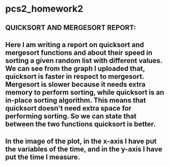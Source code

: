 # pcs2_homework2
## QUICKSORT AND MERGESORT REPORT:

## Here I am writing a report on quicksort and mergesort functions and about their speed in sorting a given random list with different values. We can see from the graph I uploaded that, quicksort is faster in respect to mergesort. Mergesort is slower because it needs extra memory to perform sorting, while quicksort is an in-place sorting algorithm. This means that quicksort doesn't need extra space for performing sorting. So we can state that between the two functions quicksort is better.

## In the image of the plot, in the x-axis I have put the variables of the time, and in the y-axis I have put the time I measure.
